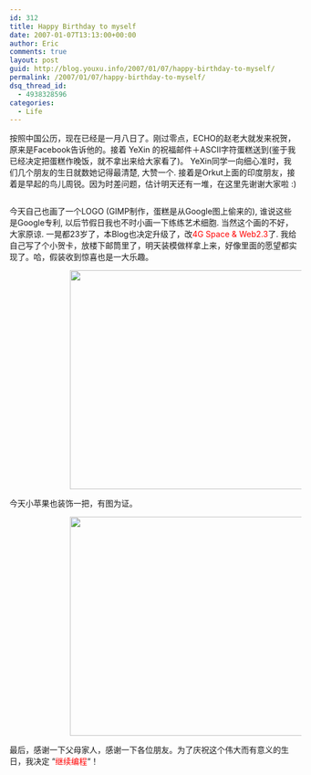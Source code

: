 ```yaml
---
id: 312
title: Happy Birthday to myself
date: 2007-01-07T13:13:00+00:00
author: Eric
comments: true
layout: post
guid: http://blog.youxu.info/2007/01/07/happy-birthday-to-myself/
permalink: /2007/01/07/happy-birthday-to-myself/
dsq_thread_id:
  - 4938328596
categories:
  - Life
---
```

按照中国公历，现在已经是一月八日了。刚过零点，ECHO的赵老大就发来祝贺，原来是Facebook告诉他的。接着 YeXin 的祝福邮件＋ASCII字符蛋糕送到(鉴于我已经决定把蛋糕作晚饭，就不拿出来给大家看了)。 YeXin同学一向细心准时，我们几个朋友的生日就数她记得最清楚, 大赞一个. 接着是Orkut上面的印度朋友，接着是早起的鸟儿周锐。因为时差问题，估计明天还有一堆，在这里先谢谢大家啦 :)
  
 [<img style="cursor: pointer;" src="http://bp2.blogger.com/_nh6g6zGmGz8/RaFOUvNVhaI/AAAAAAAAAcY/j-JtRFRlx7w/s320/web23.png" alt="" id="BLOGGER_PHOTO_ID_5017377578044196258" border="0" />](http://bp2.blogger.com/_nh6g6zGmGz8/RaFOUvNVhaI/AAAAAAAAAcY/j-JtRFRlx7w/s1600-h/web23.png)

今天自己也画了一个LOGO (GIMP制作，蛋糕是从Google图上偷来的), 谁说这些是Google专利, 以后节假日我也不时小画一下练练艺术细胞. 当然这个画的不好，大家原谅. 一晃都23岁了，本Blog也决定升级了，改<span style="color: rgb(255, 0, 0);">4G Space &#038; Web2.3</span>了. 我给自己写了个小贺卡，放楼下邮筒里了，明天装模做样拿上来，好像里面的愿望都实现了。哈，假装收到惊喜也是一大乐趣。

<div style="text-align: left;" class="lhcl_photobox">
  <div style="overflow: hidden; position: relative; min-width: 512px; height: 384px;">
    <img src="http://lh5.google.com/image/xu.mathena/RaFSWvNVhcI/AAAAAAAAAck/XeIvjRTsQ1c/P002.jpg?imgmax=512" style="position: absolute; width: 512px; height: 384px; left: 105.5px; top: 0px;" />
  </div>
</div>

今天小苹果也装饰一把，有图为证。

<div class="lhcl_photobox">
  <div>
    <div style="overflow: hidden; position: relative; min-width: 512px; height: 384px;">
      <img src="http://lh4.google.com/image/xu.mathena/RaFSYfNVhdI/AAAAAAAAAcs/j0dq57Uw-aI/P003.jpg?imgmax=512" style="position: absolute; width: 512px; height: 384px; left: 105.5px; top: 0px;" /></p>
    </div>
  </div>
</div>

最后，感谢一下父母家人，感谢一下各位朋友。为了庆祝这个伟大而有意义的生日，我决定 &#8220;<span style="color: rgb(255, 0, 0);">继续编程</span>&#8220;！